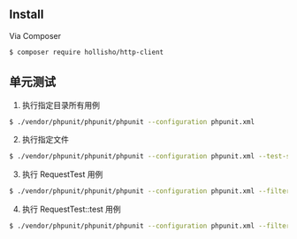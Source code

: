 ## Install

Via Composer

``` bash
$ composer require hollisho/http-client
```

## 单元测试

1. 执行指定目录所有用例

```sh
$ ./vendor/phpunit/phpunit/phpunit --configuration phpunit.xml
```

2. 执行指定文件

```sh
$ ./vendor/phpunit/phpunit/phpunit --configuration phpunit.xml --test-suffix RequestTest.php
```

3. 执行 RequestTest 用例

```sh
$ ./vendor/phpunit/phpunit/phpunit --configuration phpunit.xml --filter RequestTest
```

4. 执行 RequestTest::test 用例

```sh
$ ./vendor/phpunit/phpunit/phpunit --configuration phpunit.xml --filter RequestTest::test
```
